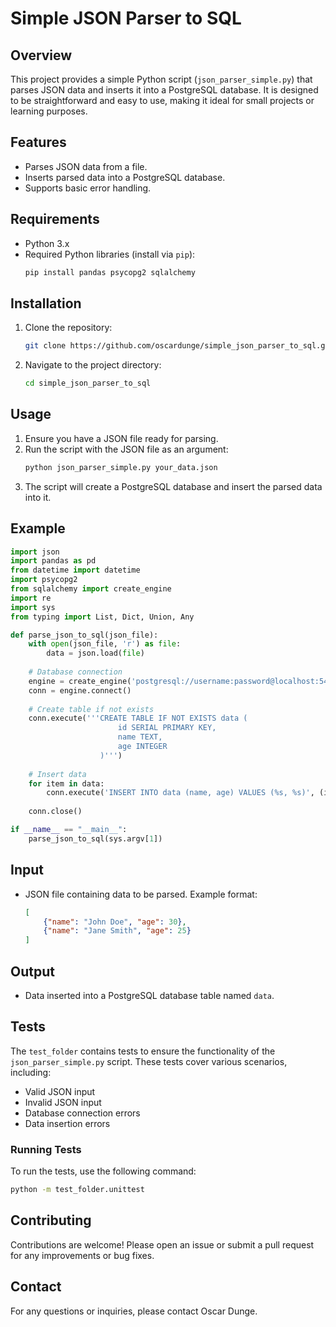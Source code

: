 

# Simple JSON Parser to SQL

## Overview

This project provides a simple Python script (`json_parser_simple.py`) that parses JSON data and inserts it into a PostgreSQL database. It is designed to be straightforward and easy to use, making it ideal for small projects or learning purposes.

## Features

- Parses JSON data from a file.
- Inserts parsed data into a PostgreSQL database.
- Supports basic error handling.

## Requirements

- Python 3.x
- Required Python libraries (install via `pip`):
    ```bash
    pip install pandas psycopg2 sqlalchemy
    ```

## Installation

1. Clone the repository:
    ```bash
    git clone https://github.com/oscardunge/simple_json_parser_to_sql.git
    ```
2. Navigate to the project directory:
    ```bash
    cd simple_json_parser_to_sql
    ```

## Usage

1. Ensure you have a JSON file ready for parsing.
2. Run the script with the JSON file as an argument:
    ```bash
    python json_parser_simple.py your_data.json
    ```
3. The script will create a PostgreSQL database and insert the parsed data into it.

## Example

```python
import json
import pandas as pd
from datetime import datetime
import psycopg2
from sqlalchemy import create_engine
import re
import sys
from typing import List, Dict, Union, Any

def parse_json_to_sql(json_file):
    with open(json_file, 'r') as file:
        data = json.load(file)
    
    # Database connection
    engine = create_engine('postgresql://username:password@localhost:5432/mydatabase')
    conn = engine.connect()
    
    # Create table if not exists
    conn.execute('''CREATE TABLE IF NOT EXISTS data (
                        id SERIAL PRIMARY KEY,
                        name TEXT,
                        age INTEGER
                    )''')
    
    # Insert data
    for item in data:
        conn.execute('INSERT INTO data (name, age) VALUES (%s, %s)', (item['name'], item['age']))
    
    conn.close()

if __name__ == "__main__":
    parse_json_to_sql(sys.argv[1])
```

## Input

- JSON file containing data to be parsed. Example format:
    ```json
    [
        {"name": "John Doe", "age": 30},
        {"name": "Jane Smith", "age": 25}
    ]
    ```

## Output

- Data inserted into a PostgreSQL database table named `data`.

## Tests

The `test_folder` contains tests to ensure the functionality of the `json_parser_simple.py` script. These tests cover various scenarios, including:

- Valid JSON input
- Invalid JSON input
- Database connection errors
- Data insertion errors

### Running Tests

To run the tests, use the following command:
```bash
python -m test_folder.unittest
```

## Contributing

Contributions are welcome! Please open an issue or submit a pull request for any improvements or bug fixes.

## Contact

For any questions or inquiries, please contact Oscar Dunge.
